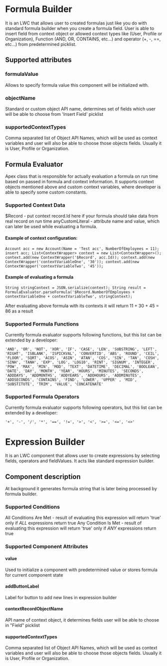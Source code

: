 # Formula Builder

It is an LWC that allows user to created formulas just like you do with standard formula builder when you create a formula field. User is able to insert field from context object or allowed context types like (User, Profile or Organization), Function (AND, OR, CONTAINS, etc...) and operator (+, -, ==, etc...) from predetermined picklist.

## Supported attributes

### formulaValue
Allows to specify formula value this component will be initialized with.
### objectName
Standard or custom object API name, determines set of fields which user will be able to choose from 'Insert Field' picklist
### supportedContextTypes
Comma separated list of Object API Names, which will be used as context variables and user will also be able to choose those objects fields. Usually it is User, Profile or Organization.

## Formula Evaluator

Apex class that is responsible for actually evaluation a formula on run time based on passed in formula and context information. It supports context objects mentioned above and custom context variables, where developer is able to specify some custom constants.

### Supported Context Data

 $Record - put context record.Id here if your formula should take data from real record on run time
 anyCustomLiteral - attribute name and value, which can later be used while evaluating a formula.
 
 #### Example of context configuration: 
 
   `Account acc = new Account(Name = 'Test acc', NumberOfEmployees = 11);
   insert acc;
   List<ContextWrapper> context = new List<ContextWrapper>();
   context.add(new ContextWrapper('$Record', acc.Id));
   context.add(new ContextWrapper('contextVariableOne', '30'));
   context.add(new ContextWrapper('contextVariableTwo', '45'));`
   
   #### Example of evaluating a formula
   `String stringContext = JSON.serialize(context);
   String result = FormulaEvaluator.parseFormula('$Record.NumberOfEmployees + contextVariableOne + contextVariableTwo', stringContext);`
   
   After evaluating above formula with its contexts it will return 11 + 30 + 45 = 86 as a result
### Supported Formula Functions

Currently formula evaluator supports following functions, but this list can be extended by a developer:

`'AND', 'OR', 'NOT', 'XOR', 'IF', 'CASE', 'LEN', 'SUBSTRING', 'LEFT', 'RIGHT',
        'ISBLANK', 'ISPICKVAL', 'CONVERTID', 'ABS', 'ROUND', 'CEIL', 'FLOOR', 'SQRT', 'ACOS',
        'ASIN', 'ATAN', 'COS', 'SIN', 'TAN', 'COSH', 'SINH', 'TANH', 'EXP', 'LOG', 'LOG10', 'RINT',
        'SIGNUM', 'INTEGER', 'POW', 'MAX', 'MIN', 'MOD', 'TEXT', 'DATETIME', 'DECIMAL', 'BOOLEAN',
        'DATE', 'DAY', 'MONTH', 'YEAR', 'HOURS', 'MINUTES', 'SECONDS', 'ADDDAYS', 'ADDMONTHS',
        'ADDYEARS', 'ADDHOURS', 'ADDMINUTES', 'ADDSECONDS', 'CONTAINS', 'FIND', 'LOWER', 'UPPER'
        , 'MID', 'SUBSTITUTE', 'TRIM', 'VALUE', 'CONCATENATE'`
        
### Supported Formula Operators 

Currently formula evaluator supports following operators, but this list can be extended by a developer:

`'+', '-', '/', '*', '==', '!=', '>', '<', '>=', '<=', '<>'`

# Expression Builder

It is an LWC component that allows user to create expressions by selecting fields, operators and fieldValues. It acts like standard expression builder.

## Component description

At background it generates formula string that is later being processed by formula builder.

### Supported Conditions

All Conditions Are Met - result of evaluating this expression will return 'true' only if *ALL* expressions return true
Any Condition Is Met - result of evaluating this expression will return 'true' only if *ANY* expressions return true

### Supported Component Attributes

#### value 
Used to initialize a component with predetermined value or stores formula for current component state 
#### addButtonLabel 
Label for button to add new lines in expression builder
#### contextRecordObjectName 
API name of context object, it determines fields user will be able to choose in "Field" picklist
#### supportedContextTypes 
Comma separated list of Object API Names, which will be used as context variables and user will also be able to choose those objects fields. Usually it is User, Profile or Organization.
